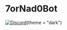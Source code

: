 # 7orNad0Bot


[![Discord](https://discordapp.com/api/guilds/451929300598521876/widget.png)](https://discord.gg/UpRZjx9)(theme = "dark")
